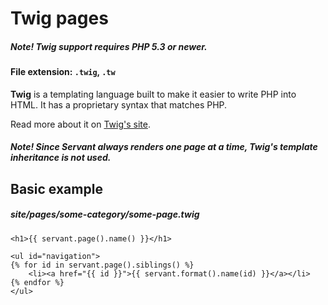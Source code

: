 
# Twig pages

##### **Note!** Twig support requires PHP 5.3 or newer.

#### File extension: `.twig`, `.tw`

**Twig** is a templating language built to make it easier to write PHP into HTML. It has a proprietary syntax that matches PHP.

Read more about it on [Twig's site](http://twig.sensiolabs.org/doc/templates.html).

##### **Note!** Since Servant always renders one page at a time, Twig's template inheritance is not used.



## Basic example

##### site/pages/some-category/some-page.twig

	<h1>{{ servant.page().name() }}</h1>

	<ul id="navigation">
	{% for id in servant.page().siblings() %}
		<li><a href="{{ id }}">{{ servant.format().name(id) }}</a></li>
	{% endfor %}
	</ul>
